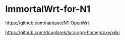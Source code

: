# ImmortalWrt-for-N1

https://github.com/nantayo/N1-OpenWrt

https://github.com/douglarek/luci-app-homeproxy/wiki
